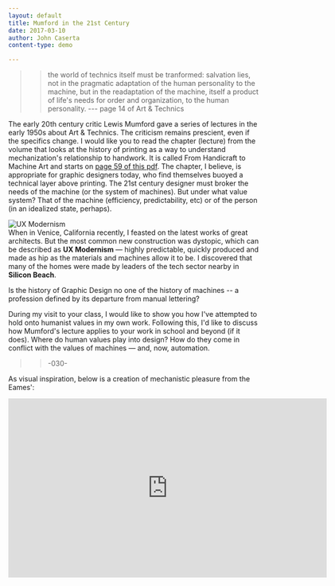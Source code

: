 ```yaml
---
layout: default
title: Mumford in the 21st Century
date: 2017-03-10
author: John Caserta
content-type: demo

---
```


>> the world of technics itself must be tranformed: salvation lies, not in the pragmatic adaptation of the human personality to the machine, but in the readaptation of the machine, itself a product of life's needs for order and organization, to the human personality. --- page 14 of Art & Technics


The early 20th century critic Lewis Mumford gave a series of lectures in the early 1950s about Art & Technics. The criticism remains prescient, even if the specifics change. I would like you to read the chapter (lecture) from the volume that looks at the history of printing as a way to understand mechanization's relationship to handwork. It is called From Handicraft to Machine Art and starts on [page 59 of this pdf](https://monoskop.org/images/e/e8/Mumford_Lewis_Art_and_Technics.pdf). The chapter, I believe, is appropriate for graphic designers today, who find themselves buoyed a technical layer above printing. The 21st century designer must broker the needs of the machine (or the system of machines). But under what value system? That of the machine (efficiency, predictability, etc) or of the person (in an idealized state, perhaps).

![UX Modernism](/babybindery/img/uxmodernism.png)  
When in Venice, California recently, I feasted on the latest works of great architects. But the most common new construction was dystopic, which can be described as **UX Modernism** — highly predictable, quickly produced and made as hip as the materials and machines allow it to be. I discovered that many of the homes were made by leaders of the tech sector nearby in **Silicon Beach**.

Is the history of Graphic Design no one of the history of machines -- a profession defined by its departure from manual lettering?

During my visit to your class, I would like to show you how I've attempted to hold onto humanist values in my own work. Following this, I'd like to discuss how Mumford's lecture applies to your work in school and beyond (if it does). Where do human values play into design? How do they come in conflict with the values of machines — and, now, automation.

>> -030-

As visual inspiration, below is a creation of mechanistic pleasure from the Eames':
<iframe width="640" height="360" src="https://www.youtube.com/embed/kv6YvKPXQzk?rel=0&amp;controls=0&amp;showinfo=0" frameborder="0" allowfullscreen></iframe>

